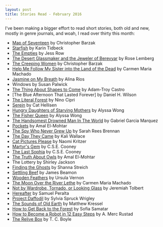 ```yaml
---
layout: post
title: Stories Read - February 2016		
---
```



I've been making a bigger effort to read short stories, both old and new, mostly in genre journals, and woah, I read over thirty this month:

* [Map of Seventeen](http://www.lightspeedmagazine.com/fiction/map-of-seventeen/) by Christopher Barzak
* [Starfish](http://www.lightspeedmagazine.com/fiction/starfish/) by Karin Tidbeck
* [The Empties](http://www.newyorker.com/magazine/2014/11/03/empties) by Jess Row
* [The Desert Glassmaker and the Jeweler of Berevyar](http://uncannymagazine.com/article/the-desert-glassmaker-and-the-jeweler-of-berevyar/) by Rose Lemberg
* [The Creeping Women](http://uncannymagazine.com/article/the-creeping-women/) by Christopher Barzak
* [Help Me Follow My Sister into the Land of the Dead](http://www.lightspeedmagazine.com/fiction/help-follow-sister-land-dead/) by Carmen Maria Machado
* [Jasmine on My Breath](https://zeteticrecord.org/2016/02/jasmine-on-my-breath/) by Alina Rios
* Windows by Susan Palwick	
* [The Thing About Shapes to Come](http://www.lightspeedmagazine.com/fiction/the-thing-about-shapes-to-come/) by Adam-Troy Castro
* [The Blue Afternoon That Lasted Forever] by Daniel H. Wilson
* [The Literal Forest](http://betwixtmagazine.com/the-literal-forest-by-nino-cipri/) by Nino Cipri
* [Serein](http://www.shimmerzine.com/serein-by-cat-hellisen/) by Cat Hellisen
* [Hungry Daughters of Starving Mothers](http://www.nightmare-magazine.com/fiction/hungry-daughters-of-starving-mothers/) by Alyssa Wong
* [The Fisher Queen](http://fu-gen.org/crash/fisherqueen-wong.htm) by Alyssa Wong
* [The Handsomest Drowned Man In The World](https://www.utdallas.edu/~aargyros/hansomest.htm) by Gabriel Garcia Marquez
* [Pockets](http://uncannymagazine.com/article/pockets/) by Amal El-Mohtar
* [The Spy Who Never Grew Up](http://uncannymagazine.com/article/the-spy-who-never-grew-up/) by Sarah Rees Brennan
* [The Day They Came](http://www.lightspeedmagazine.com/fiction/the-day-they-came/) by Kali Wallace
* [Cat Pictures Please](http://clarkesworldmagazine.com/kritzer_01_15/) by Naomi Kritzer
* [Martyr's Gem](http://giganotosaurus.org/2013/05/01/martyrs-gem/) by C.S.E. Cooney
* [The Last Sophia](http://www.strangehorizons.com/2011/20110307/sophia-f.shtml) by C.S.E. Cooney
* [The Truth About Owls](http://strangehorizons.com/2015/20150126/1owls-f.shtml) by Amal El-Mohtar
* The Lottery by Shirley Jackson
* [Finding the Ghosts](http://www.whatwonderfulthings.net/main/finding-the-ghosts-by-shanna-streich/) by Shanna Streich
* [Settling Beef](http://dailysciencefiction.com/science-fiction/aliens/james-beamon/settling-beef) by James Beamon
* [Wooden Feathers](http://uncannymagazine.com/article/wooden-feathers/]) by Ursula Vernon
* [The Moon Over the River Lethe](https://catapult.co/stories/the-moon-over-the-river-lethe) by Carmen Maria Machado
* [Not by Wardrobe, Tornado, or Looking Glass](http://www.lightspeedmagazine.com/fiction/not-by-wardrobe-tornado-or-looking-glass/) by Jeremiah Tolbert
* [Hereafter](http://www.lightspeedmagazine.com/fiction/hereafter/) by Samuel Peralta
* [Project Daffodil](http://www.nature.com/nature/journal/v529/n7585/full/529248a.html) by Sylvia Spruck Wrigley
* [The Sounds of Old Earth](http://www.lightspeedmagazine.com/fiction/the-sounds-of-old-earth/) by Matthew Kressel
* [How to Get Back to the Forest](http://www.lightspeedmagazine.com/fiction/how-to-get-back-to-the-forest/) by Sofia Samatar
* [How to Become a Robot in 12 Easy Steps](http://www.scigentasy.com/how-to-become-a-robot/) by A. Merc Rustad
* [The Relive Box](http://www.newyorker.com/magazine/2014/03/17/the-relive-box) by T. C. Boyle